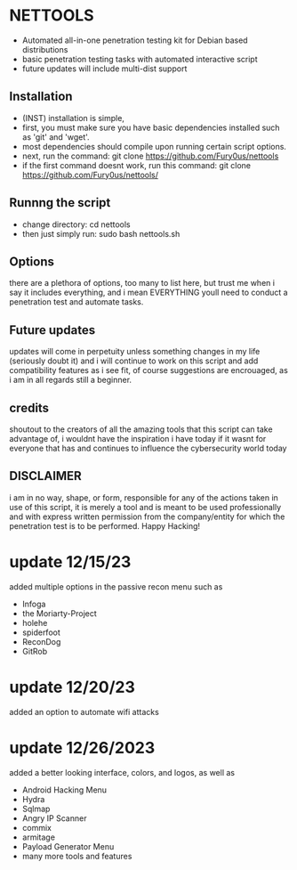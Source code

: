 # NETTOOLS
-  Automated all-in-one penetration testing kit for Debian based distributions
-  basic penetration testing tasks with automated interactive script
-  future updates will include multi-dist support

## Installation
- (INST) installation is simple,
- first, you must make sure you have basic dependencies installed such as
'git' and
'wget'.
- most dependencies should compile upon running certain script options.
- next, run the command:
git clone https://github.com/Fury0us/nettools
- if the first command doesnt work, run this command:
git clone https://github.com/Fury0us/nettools/

## Runnng the script
- change directory:
cd nettools
- then just simply run:
sudo bash nettools.sh

## Options
there are a plethora of options, too many to list here, but trust me when i say it includes everything,
and i mean EVERYTHING youll need to conduct a penetration test and automate tasks.

## Future updates
updates will come in perpetuity unless something changes in my life (seriously doubt it) and i will continue to 
work on this script and add compatibility features as i see fit, of course suggestions are encrouaged, 
as i am in all regards still a beginner.

## credits
shoutout to the creators of all the amazing tools that this script can take advantage of,
i wouldnt have the inspiration i have today if it wasnt for everyone that has and 
continues to influence the cybersecurity world today

## DISCLAIMER
i am in no way, shape, or form, responsible for any of the actions taken in use of this script, 
it is merely a tool and is meant to be used professionally and with express written permission
from the company/entity for which the penetration test is to be performed. Happy Hacking! 

# update 12/15/23
added multiple options in the passive recon menu such as
- Infoga
- the Moriarty-Project
- holehe
- spiderfoot
- ReconDog
- GitRob

# update 12/20/23
added an option to automate wifi attacks
#
# update 12/26/2023
added a better looking interface, colors, and logos, as well as 
- Android Hacking Menu
- Hydra
- Sqlmap
- Angry IP Scanner
- commix
- armitage
- Payload Generator Menu
- many more tools and features
#
